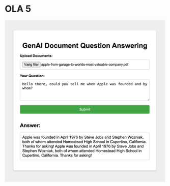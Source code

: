 # OLA 5

![genai_app_image](https://github.com/SoftDev2425/AI_Assignments/blob/master/OLA5/app.png)
